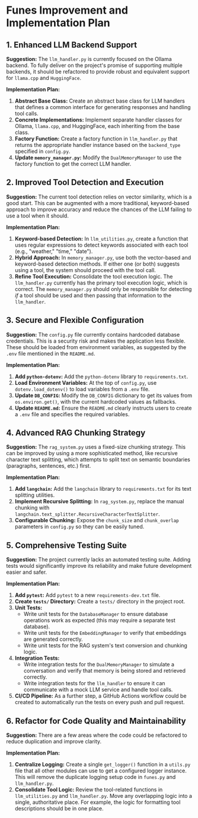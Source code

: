 # Funes Improvement and Implementation Plan

## 1. Enhanced LLM Backend Support

**Suggestion:** The `llm_handler.py` is currently focused on the Ollama backend. To fully deliver on the project's promise of supporting multiple backends, it should be refactored to provide robust and equivalent support for `llama.cpp` and `HuggingFace`.

**Implementation Plan:**

1.  **Abstract Base Class:** Create an abstract base class for LLM handlers that defines a common interface for generating responses and handling tool calls.
2.  **Concrete Implementations:** Implement separate handler classes for Ollama, `llama.cpp`, and HuggingFace, each inheriting from the base class.
3.  **Factory Function:** Create a factory function in `llm_handler.py` that returns the appropriate handler instance based on the `backend_type` specified in `config.py`.
4.  **Update `memory_manager.py`:** Modify the `DualMemoryManager` to use the factory function to get the correct LLM handler.

## 2. Improved Tool Detection and Execution

**Suggestion:** The current tool detection relies on vector similarity, which is a good start. This can be augmented with a more traditional, keyword-based approach to improve accuracy and reduce the chances of the LLM failing to use a tool when it should.

**Implementation Plan:**

1.  **Keyword-based Detection:** In `llm_utilities.py`, create a function that uses regular expressions to detect keywords associated with each tool (e.g., "weather," "time," "date").
2.  **Hybrid Approach:** In `memory_manager.py`, use both the vector-based and keyword-based detection methods. If either one (or both) suggests using a tool, the system should proceed with the tool call.
3.  **Refine Tool Execution:** Consolidate the tool execution logic. The `llm_handler.py` currently has the primary tool execution logic, which is correct. The `memory_manager.py` should only be responsible for detecting *if* a tool should be used and then passing that information to the `llm_handler`.

## 3. Secure and Flexible Configuration

**Suggestion:** The `config.py` file currently contains hardcoded database credentials. This is a security risk and makes the application less flexible. These should be loaded from environment variables, as suggested by the `.env` file mentioned in the `README.md`.

**Implementation Plan:**

1.  **Add `python-dotenv`:** Add the `python-dotenv` library to `requirements.txt`.
2.  **Load Environment Variables:** At the top of `config.py`, use `dotenv.load_dotenv()` to load variables from a `.env` file.
3.  **Update `DB_CONFIG`:** Modify the `DB_CONFIG` dictionary to get its values from `os.environ.get()`, with the current hardcoded values as fallbacks.
4.  **Update `README.md`:** Ensure the `README.md` clearly instructs users to create a `.env` file and specifies the required variables.

## 4. Advanced RAG Chunking Strategy

**Suggestion:** The `rag_system.py` uses a fixed-size chunking strategy. This can be improved by using a more sophisticated method, like recursive character text splitting, which attempts to split text on semantic boundaries (paragraphs, sentences, etc.) first.

**Implementation Plan:**

1.  **Add `langchain`:** Add the `langchain` library to `requirements.txt` for its text splitting utilities.
2.  **Implement Recursive Splitting:** In `rag_system.py`, replace the manual chunking with `langchain.text_splitter.RecursiveCharacterTextSplitter`.
3.  **Configurable Chunking:** Expose the `chunk_size` and `chunk_overlap` parameters in `config.py` so they can be easily tuned.

## 5. Comprehensive Testing Suite

**Suggestion:** The project currently lacks an automated testing suite. Adding tests would significantly improve its reliability and make future development easier and safer.

**Implementation Plan:**

1.  **Add `pytest`:** Add `pytest` to a new `requirements-dev.txt` file.
2.  **Create `tests/` Directory:** Create a `tests/` directory in the project root.
3.  **Unit Tests:**
    *   Write unit tests for the `DatabaseManager` to ensure database operations work as expected (this may require a separate test database).
    *   Write unit tests for the `EmbeddingManager` to verify that embeddings are generated correctly.
    *   Write unit tests for the RAG system's text conversion and chunking logic.
4.  **Integration Tests:**
    *   Write integration tests for the `DualMemoryManager` to simulate a conversation and verify that memory is being stored and retrieved correctly.
    *   Write integration tests for the `llm_handler` to ensure it can communicate with a mock LLM service and handle tool calls.
5.  **CI/CD Pipeline:** As a further step, a GitHub Actions workflow could be created to automatically run the tests on every push and pull request.

## 6. Refactor for Code Quality and Maintainability

**Suggestion:** There are a few areas where the code could be refactored to reduce duplication and improve clarity.

**Implementation Plan:**

1.  **Centralize Logging:** Create a single `get_logger()` function in a `utils.py` file that all other modules can use to get a configured logger instance. This will remove the duplicate logging setup code in `funes.py` and `llm_handler.py`.
2.  **Consolidate Tool Logic:** Review the tool-related functions in `llm_utilities.py` and `llm_handler.py`. Move any overlapping logic into a single, authoritative place. For example, the logic for formatting tool descriptions should be in one place.
